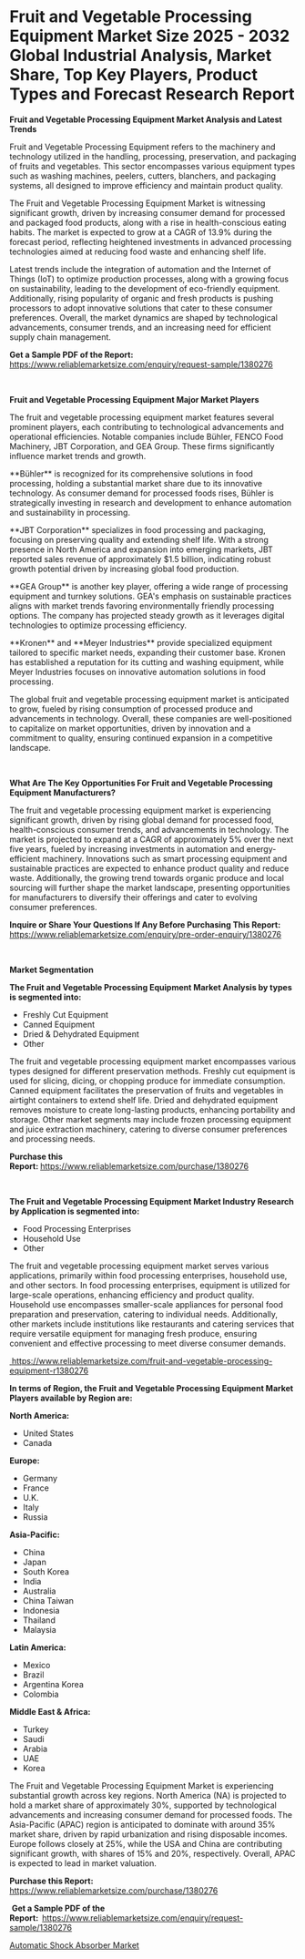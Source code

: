 <p><h1>Fruit and Vegetable Processing Equipment Market Size 2025 - 2032 Global Industrial Analysis, Market Share, Top Key Players, Product Types and Forecast Research Report</h1></p><p><strong>Fruit and Vegetable Processing Equipment Market Analysis and Latest Trends</strong></p>
<p><p>Fruit and Vegetable Processing Equipment refers to the machinery and technology utilized in the handling, processing, preservation, and packaging of fruits and vegetables. This sector encompasses various equipment types such as washing machines, peelers, cutters, blanchers, and packaging systems, all designed to improve efficiency and maintain product quality.</p><p>The Fruit and Vegetable Processing Equipment Market is witnessing significant growth, driven by increasing consumer demand for processed and packaged food products, along with a rise in health-conscious eating habits. The market is expected to grow at a CAGR of 13.9% during the forecast period, reflecting heightened investments in advanced processing technologies aimed at reducing food waste and enhancing shelf life. </p><p>Latest trends include the integration of automation and the Internet of Things (IoT) to optimize production processes, along with a growing focus on sustainability, leading to the development of eco-friendly equipment. Additionally, rising popularity of organic and fresh products is pushing processors to adopt innovative solutions that cater to these consumer preferences. Overall, the market dynamics are shaped by technological advancements, consumer trends, and an increasing need for efficient supply chain management.</p></p>
<p><strong>Get a Sample PDF of the Report:&nbsp;</strong> <a href="https://www.reliablemarketsize.com/enquiry/request-sample/1380276?utm_campaign=3367&utm_medium=2&utm_source=Github&utm_content=ia&utm_term=11042025&utm_id=fruit-and-vegetable-processing-equipment">https://www.reliablemarketsize.com/enquiry/request-sample/1380276</a></p>
<p>&nbsp;</p>
<p><strong>Fruit and Vegetable Processing Equipment Major Market Players</strong></p>
<p><p>The fruit and vegetable processing equipment market features several prominent players, each contributing to technological advancements and operational efficiencies. Notable companies include Bühler, FENCO Food Machinery, JBT Corporation, and GEA Group. These firms significantly influence market trends and growth.</p><p>**Bühler** is recognized for its comprehensive solutions in food processing, holding a substantial market share due to its innovative technology. As consumer demand for processed foods rises, Bühler is strategically investing in research and development to enhance automation and sustainability in processing.</p><p>**JBT Corporation** specializes in food processing and packaging, focusing on preserving quality and extending shelf life. With a strong presence in North America and expansion into emerging markets, JBT reported sales revenue of approximately $1.5 billion, indicating robust growth potential driven by increasing global food production.</p><p>**GEA Group** is another key player, offering a wide range of processing equipment and turnkey solutions. GEA's emphasis on sustainable practices aligns with market trends favoring environmentally friendly processing options. The company has projected steady growth as it leverages digital technologies to optimize processing efficiency.</p><p>**Kronen** and **Meyer Industries** provide specialized equipment tailored to specific market needs, expanding their customer base. Kronen has established a reputation for its cutting and washing equipment, while Meyer Industries focuses on innovative automation solutions in food processing.</p><p>The global fruit and vegetable processing equipment market is anticipated to grow, fueled by rising consumption of processed produce and advancements in technology. Overall, these companies are well-positioned to capitalize on market opportunities, driven by innovation and a commitment to quality, ensuring continued expansion in a competitive landscape.</p></p>
<p>&nbsp;</p>
<p><strong>What Are The Key Opportunities For Fruit and Vegetable Processing Equipment Manufacturers?</strong></p>
<p><p>The fruit and vegetable processing equipment market is experiencing significant growth, driven by rising global demand for processed food, health-conscious consumer trends, and advancements in technology. The market is projected to expand at a CAGR of approximately 5% over the next five years, fueled by increasing investments in automation and energy-efficient machinery. Innovations such as smart processing equipment and sustainable practices are expected to enhance product quality and reduce waste. Additionally, the growing trend towards organic produce and local sourcing will further shape the market landscape, presenting opportunities for manufacturers to diversify their offerings and cater to evolving consumer preferences.</p></p>
<p><strong>Inquire or Share Your Questions If Any Before Purchasing This Report:</strong> <a href="https://www.reliablemarketsize.com/enquiry/pre-order-enquiry/1380276?utm_campaign=3367&utm_medium=2&utm_source=Github&utm_content=ia&utm_term=11042025&utm_id=fruit-and-vegetable-processing-equipment">https://www.reliablemarketsize.com/enquiry/pre-order-enquiry/1380276</a></p>
<p>&nbsp;</p>
<p><strong>Market Segmentation</strong></p>
<p><strong>The Fruit and Vegetable Processing Equipment Market Analysis by types is segmented into:</strong></p>
<p><ul><li>Freshly Cut Equipment</li><li>Canned Equipment</li><li>Dried & Dehydrated Equipment</li><li>Other</li></ul></p>
<p><p>The fruit and vegetable processing equipment market encompasses various types designed for different preservation methods. Freshly cut equipment is used for slicing, dicing, or chopping produce for immediate consumption. Canned equipment facilitates the preservation of fruits and vegetables in airtight containers to extend shelf life. Dried and dehydrated equipment removes moisture to create long-lasting products, enhancing portability and storage. Other market segments may include frozen processing equipment and juice extraction machinery, catering to diverse consumer preferences and processing needs.</p></p>
<p><strong>Purchase this Report:&nbsp;</strong><a href="https://www.reliablemarketsize.com/purchase/1380276?utm_campaign=3367&utm_medium=2&utm_source=Github&utm_content=ia&utm_term=11042025&utm_id=fruit-and-vegetable-processing-equipment">https://www.reliablemarketsize.com/purchase/1380276</a></p>
<p>&nbsp;</p>
<p><strong>The Fruit and Vegetable Processing Equipment Market Industry Research by Application is segmented into:</strong></p>
<p><ul><li>Food Processing Enterprises</li><li>Household Use</li><li>Other</li></ul></p>
<p><p>The fruit and vegetable processing equipment market serves various applications, primarily within food processing enterprises, household use, and other sectors. In food processing enterprises, equipment is utilized for large-scale operations, enhancing efficiency and product quality. Household use encompasses smaller-scale appliances for personal food preparation and preservation, catering to individual needs. Additionally, other markets include institutions like restaurants and catering services that require versatile equipment for managing fresh produce, ensuring convenient and effective processing to meet diverse consumer demands.</p></p>
<p><a href="https://www.reliablemarketsize.com/fruit-and-vegetable-processing-equipment-r1380276?utm_campaign=3367&utm_medium=2&utm_source=Github&utm_content=ia&utm_term=11042025&utm_id=fruit-and-vegetable-processing-equipment">&nbsp;https://www.reliablemarketsize.com/fruit-and-vegetable-processing-equipment-r1380276</a></p>
<p><strong>In terms of Region, the Fruit and Vegetable Processing Equipment Market Players available by Region are:</strong></p>
<p>
    <p> <strong> North America: </strong>
        <ul>
            <li>United States</li>
            <li>Canada</li>
        </ul>
        </p> 
    <p> <strong> Europe: </strong>
        <ul>
            <li>Germany</li>
            <li>France</li>
            <li>U.K.</li>
            <li>Italy</li>
            <li>Russia</li>
        </ul>
        </p> 
    <p> <strong> Asia-Pacific: </strong>
        <ul>
            <li>China</li>
            <li>Japan</li>
            <li>South Korea</li>
            <li>India</li>
            <li>Australia</li>
            <li>China Taiwan</li>
            <li>Indonesia</li>
            <li>Thailand</li>
            <li>Malaysia</li>
        </ul>
        </p> 
    <p> <strong> Latin America: </strong>
        <ul>
            <li>Mexico</li>
            <li>Brazil</li>
            <li>Argentina Korea</li>
            <li>Colombia</li>
        </ul>
        </p> 
    <p> <strong> Middle East & Africa: </strong>
        <ul>
            <li>Turkey</li>
            <li>Saudi</li>
            <li>Arabia</li>
            <li>UAE</li>
            <li>Korea</li>
        </ul>
    </p>
    </p>
<p><p>The Fruit and Vegetable Processing Equipment Market is experiencing substantial growth across key regions. North America (NA) is projected to hold a market share of approximately 30%, supported by technological advancements and increasing consumer demand for processed foods. The Asia-Pacific (APAC) region is anticipated to dominate with around 35% market share, driven by rapid urbanization and rising disposable incomes. Europe follows closely at 25%, while the USA and China are contributing significant growth, with shares of 15% and 20%, respectively. Overall, APAC is expected to lead in market valuation.</p></p>
<p><strong>Purchase this Report: </strong><a href="https://www.reliablemarketsize.com/purchase/1380276?utm_campaign=3367&utm_medium=2&utm_source=Github&utm_content=ia&utm_term=11042025&utm_id=fruit-and-vegetable-processing-equipment">https://www.reliablemarketsize.com/purchase/1380276</a></p>
<p>&nbsp;<strong>Get a Sample PDF of the Report:&nbsp;&nbsp;</strong><a href="https://www.reliablemarketsize.com/enquiry/request-sample/1380276?utm_campaign=3367&utm_medium=2&utm_source=Github&utm_content=ia&utm_term=11042025&utm_id=fruit-and-vegetable-processing-equipment">https://www.reliablemarketsize.com/enquiry/request-sample/1380276</a></p>
<p><strong></strong></p>
<p><p><a href="https://github.com/owaysusing/Market-Research-Report-List-1/blob/main/automatic-shock-absorber-market.md?utm_campaign=3367&utm_medium=2&utm_source=Github&utm_content=ia&utm_term=11042025&utm_id=fruit-and-vegetable-processing-equipment">Automatic Shock Absorber Market</a></p></p>